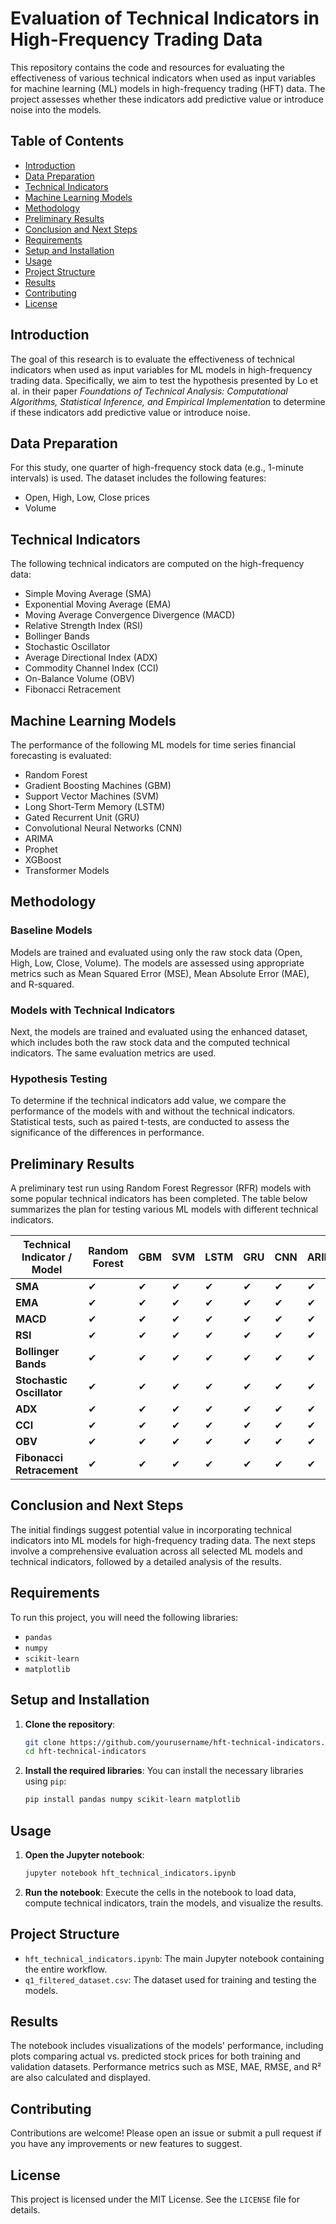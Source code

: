 # Evaluation of Technical Indicators in High-Frequency Trading Data

This repository contains the code and resources for evaluating the effectiveness of various technical indicators when used as input variables for machine learning (ML) models in high-frequency trading (HFT) data. The project assesses whether these indicators add predictive value or introduce noise into the models.

## Table of Contents
- [Introduction](#introduction)
- [Data Preparation](#data-preparation)
- [Technical Indicators](#technical-indicators)
- [Machine Learning Models](#machine-learning-models)
- [Methodology](#methodology)
- [Preliminary Results](#preliminary-results)
- [Conclusion and Next Steps](#conclusion-and-next-steps)
- [Requirements](#requirements)
- [Setup and Installation](#setup-and-installation)
- [Usage](#usage)
- [Project Structure](#project-structure)
- [Results](#results)
- [Contributing](#contributing)
- [License](#license)

## Introduction

The goal of this research is to evaluate the effectiveness of technical indicators when used as input variables for ML models in high-frequency trading data. Specifically, we aim to test the hypothesis presented by Lo et al. in their paper *Foundations of Technical Analysis: Computational Algorithms, Statistical Inference, and Empirical Implementation* to determine if these indicators add predictive value or introduce noise.

## Data Preparation

For this study, one quarter of high-frequency stock data (e.g., 1-minute intervals) is used. The dataset includes the following features:
- Open, High, Low, Close prices
- Volume

## Technical Indicators

The following technical indicators are computed on the high-frequency data:
- Simple Moving Average (SMA)
- Exponential Moving Average (EMA)
- Moving Average Convergence Divergence (MACD)
- Relative Strength Index (RSI)
- Bollinger Bands
- Stochastic Oscillator
- Average Directional Index (ADX)
- Commodity Channel Index (CCI)
- On-Balance Volume (OBV)
- Fibonacci Retracement

## Machine Learning Models

The performance of the following ML models for time series financial forecasting is evaluated:
- Random Forest
- Gradient Boosting Machines (GBM)
- Support Vector Machines (SVM)
- Long Short-Term Memory (LSTM)
- Gated Recurrent Unit (GRU)
- Convolutional Neural Networks (CNN)
- ARIMA
- Prophet
- XGBoost
- Transformer Models

## Methodology

### Baseline Models

Models are trained and evaluated using only the raw stock data (Open, High, Low, Close, Volume). The models are assessed using appropriate metrics such as Mean Squared Error (MSE), Mean Absolute Error (MAE), and R-squared.

### Models with Technical Indicators

Next, the models are trained and evaluated using the enhanced dataset, which includes both the raw stock data and the computed technical indicators. The same evaluation metrics are used.

### Hypothesis Testing

To determine if the technical indicators add value, we compare the performance of the models with and without the technical indicators. Statistical tests, such as paired t-tests, are conducted to assess the significance of the differences in performance.

## Preliminary Results

A preliminary test run using Random Forest Regressor (RFR) models with some popular technical indicators has been completed. The table below summarizes the plan for testing various ML models with different technical indicators.

| **Technical Indicator / Model** | **Random Forest** | **GBM** | **SVM** | **LSTM** | **GRU** | **CNN** | **ARIMA** | **Prophet** | **XGBoost** | **Transformer** |
|---------------------------------|-------------------|---------|---------|----------|---------|----------|------------|-------------|-------------|-----------------|
| **SMA**                         | ✔                | ✔       | ✔       | ✔        | ✔       | ✔        | ✔          | ✔           | ✔           | ✔               |
| **EMA**                         | ✔                | ✔       | ✔       | ✔        | ✔       | ✔        | ✔          | ✔           | ✔           | ✔               |
| **MACD**                        | ✔                | ✔       | ✔       | ✔        | ✔       | ✔        | ✔          | ✔           | ✔           | ✔               |
| **RSI**                         | ✔                | ✔       | ✔       | ✔        | ✔       | ✔        | ✔          | ✔           | ✔           | ✔               |
| **Bollinger Bands**             | ✔                | ✔       | ✔       | ✔        | ✔       | ✔        | ✔          | ✔           | ✔           | ✔               |
| **Stochastic Oscillator**       | ✔                | ✔       | ✔       | ✔        | ✔       | ✔        | ✔          | ✔           | ✔           | ✔               |
| **ADX**                         | ✔                | ✔       | ✔       | ✔        | ✔       | ✔        | ✔          | ✔           | ✔           | ✔               |
| **CCI**                         | ✔                | ✔       | ✔       | ✔        | ✔       | ✔        | ✔          | ✔           | ✔           | ✔               |
| **OBV**                         | ✔                | ✔       | ✔       | ✔        | ✔       | ✔        | ✔          | ✔           | ✔           | ✔               |
| **Fibonacci Retracement**       | ✔                | ✔       | ✔       | ✔        | ✔       | ✔        | ✔          | ✔           | ✔           | ✔               |

## Conclusion and Next Steps

The initial findings suggest potential value in incorporating technical indicators into ML models for high-frequency trading data. The next steps involve a comprehensive evaluation across all selected ML models and technical indicators, followed by a detailed analysis of the results.

## Requirements

To run this project, you will need the following libraries:
- `pandas`
- `numpy`
- `scikit-learn`
- `matplotlib`

## Setup and Installation

1. **Clone the repository**:
    ```bash
    git clone https://github.com/yourusername/hft-technical-indicators.git
    cd hft-technical-indicators
    ```

2. **Install the required libraries**:
    You can install the necessary libraries using `pip`:
    ```bash
    pip install pandas numpy scikit-learn matplotlib
    ```

## Usage

1. **Open the Jupyter notebook**:
    ```bash
    jupyter notebook hft_technical_indicators.ipynb
    ```

2. **Run the notebook**:
    Execute the cells in the notebook to load data, compute technical indicators, train the models, and visualize the results.

## Project Structure

- `hft_technical_indicators.ipynb`: The main Jupyter notebook containing the entire workflow.
- `q1_filtered_dataset.csv`: The dataset used for training and testing the models.

## Results

The notebook includes visualizations of the models' performance, including plots comparing actual vs. predicted stock prices for both training and validation datasets. Performance metrics such as MSE, MAE, RMSE, and R² are also calculated and displayed.

## Contributing

Contributions are welcome! Please open an issue or submit a pull request if you have any improvements or new features to suggest.

## License

This project is licensed under the MIT License. See the `LICENSE` file for details.
